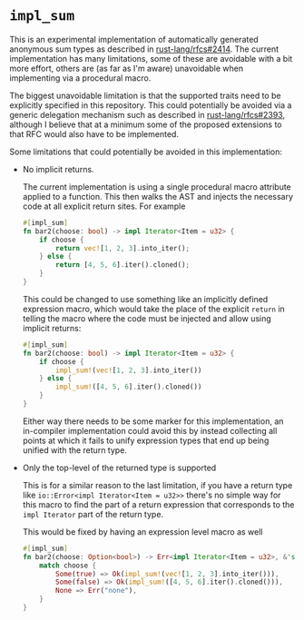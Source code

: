 # `impl_sum`

This is an experimental implementation of automatically generated anonymous sum
types as described in [rust-lang/rfcs#2414][]. The current implementation has
many limitations, some of these are avoidable with a bit more effort, others are
(as far as I'm aware) unavoidable when implementing via a procedural macro.

The biggest unavoidable limitation is that the supported traits need to be
explicitly specified in this repository. This could potentially be avoided via a
generic delegation mechanism such as described in [rust-lang/rfcs#2393][],
although I believe that at a minimum some of the proposed extensions to that RFC
would also have to be implemented.

Some limitations that could potentially be avoided in this implementation:

 * No implicit returns.

   The current implementation is using a single procedural
   macro attribute applied to a function. This then walks the AST and injects
   the necessary code at all explicit return sites. For example

   ```rust
   #[impl_sum]
   fn bar2(choose: bool) -> impl Iterator<Item = u32> {
       if choose {
           return vec![1, 2, 3].into_iter();
       } else {
           return [4, 5, 6].iter().cloned();
       }
   }
   ```

   This could be changed to use something like an implicitly defined expression
   macro, which would take the place of the explicit `return` in telling the
   macro where the code must be injected and allow using implicit returns:

   ```rust
   #[impl_sum]
   fn bar2(choose: bool) -> impl Iterator<Item = u32> {
       if choose {
           impl_sum!(vec![1, 2, 3].into_iter())
       } else {
           impl_sum!([4, 5, 6].iter().cloned())
       }
   }
   ```

   Either way there needs to be some marker for this implementation, an
   in-compiler implementation could avoid this by instead collecting all points
   at which it fails to unify expression types that end up being unified with
   the return type.

 * Only the top-level of the returned type is supported

   This is for a similar reason to the last limitation, if you have a return
   type like `io::Error<impl Iterator<Item = u32>>` there's no simple way for
   this macro to find the part of a return expression that corresponds to the
   `impl Iterator` part of the return type.

   This would be fixed by having an expression level macro as well

   ```rust
   #[impl_sum]
   fn bar2(choose: Option<bool>) -> Err<impl Iterator<Item = u32>, &'static str> {
       match choose {
           Some(true) => Ok(impl_sum!(vec![1, 2, 3].into_iter())),
           Some(false) => Ok(impl_sum!([4, 5, 6].iter().cloned())),
           None => Err("none"),
       }
   }
   ```

[rust-lang/rfcs#2414]: https://github.com/rust-lang/rfcs/issues/2414
[rust-lang/rfcs#2393]: https://github.com/rust-lang/rfcs/pull/2393
